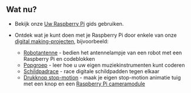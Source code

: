 ## Wat nu?

+ Bekijk onze [Uw Raspberry Pi](https://projects.raspberrypi.org/en/projects/raspberry-pi-using) gids gebruiken.

+ Ontdek wat je kunt doen met je Raspberry Pi door enkele van onze [digital making-projecten](https://projects.raspberrypi.org), bijvoorbeeld:
    
    + [Robotantenne](https://projects.raspberrypi.org/en/projects/robot-antenna) - bedien het antennelampje van een robot met een Raspberry Pi en codeblokken
    + [Popgroep](https://projects.raspberrypi.org/en/projects/rock-band) - leer hoe u uw eigen muziekinstrumenten kunt coderen
    + [Schildpadrace](https://projects.raspberrypi.org/en/projects/turtle-race) - race digitale schildpadden tegen elkaar
    + [Drukknop stop-motion](https://projects.raspberrypi.org/en/projects/push-button-stop-motion) - maak je eigen stop-motion animatie tuig met een knop en een [Raspberry Pi cameramodule](https://www.raspberrypi.org/products/camera-module-v2/)
